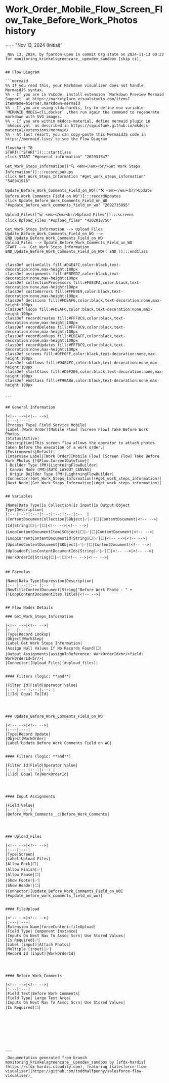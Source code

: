 # Work_Order_Mobile_Flow_Screen_Flow_Take_Before_Work_Photos history

<!-- This page has been generated to be viewed with mkdocs-material, you can not view it just as markdown . Activate tab plugin following the doc at https://squidfunk.github.io/mkdocs-material/reference/content-tabs/ -->

=== "Nov 13, 2024 (Initial)"

    _Nov 13, 2024, by fpardon-upeo in commit Org state on 2024-11-13 00:23 for monitoring_krinkelsgreencare__upeodev_sandbox [skip ci]_

    
    ## Flow Diagram
    
    ```mermaid
    %% If you read this, your Markdown visualizer does not handle MermaidJS syntax.
    %% - If you are in VsCode, install extension `Markdown Preview Mermaid Support` at https://marketplace.visualstudio.com/items?itemName=bierner.markdown-mermaid
    %% - If you are using sfdx-hardis, try to define env variable `MERMAID_MODES=cli,docker` ,then run again the command to regenerate markdown with SVG images.
    %% - If you are within mkdocs-material, define mermaid plugin in `mkdocs.yml` as described in https://squidfunk.github.io/mkdocs-material/extensions/mermaid/
    %% - At last resort, you can copy-paste this MermaidJS code in https://mermaid.live/ to see the Flow Diagram
    
    flowchart TB
    START(["START"]):::startClass
    click START "#general-information" "262931547"
    
    Get_Work_Steps_Information[("🔍 <em></em><br/>Get Work Steps Information")]:::recordLookups
    click Get_Work_Steps_Information "#get_work_steps_information" "548941916"
    
    Update_Before_Work_Comments_Field_on_WO[("🛠️ <em></em><br/>Update Before Work Comments Field on WO")]:::recordUpdates
    click Update_Before_Work_Comments_Field_on_WO "#update_before_work_comments_field_on_wo" "2692735095"
    
    Upload_Files(["💻 <em></em><br/>Upload Files"]):::screens
    click Upload_Files "#upload_files" "4202018756"
    
    Get_Work_Steps_Information --> Upload_Files
    Update_Before_Work_Comments_Field_on_WO --> END_Update_Before_Work_Comments_Field_on_WO
    Upload_Files --> Update_Before_Work_Comments_Field_on_WO
    START -->  Get_Work_Steps_Information
    END_Update_Before_Work_Comments_Field_on_WO(( END )):::endClass
    
    
    classDef actionCalls fill:#D4E4FC,color:black,text-decoration:none,max-height:100px
    classDef assignments fill:#FBEED7,color:black,text-decoration:none,max-height:100px
    classDef collectionProcessors fill:#F0E3FA,color:black,text-decoration:none,max-height:100px
    classDef customErrors fill:#FFE9E9,color:black,text-decoration:none,max-height:100px
    classDef decisions fill:#FDEAF6,color:black,text-decoration:none,max-height:100px
    classDef loops fill:#FDEAF6,color:black,text-decoration:none,max-height:100px
    classDef recordCreates fill:#FFF8C9,color:black,text-decoration:none,max-height:100px
    classDef recordDeletes fill:#FFF8C9,color:black,text-decoration:none,max-height:100px
    classDef recordLookups fill:#EDEAFF,color:black,text-decoration:none,max-height:100px
    classDef recordUpdates fill:#FFF8C9,color:black,text-decoration:none,max-height:100px
    classDef screens fill:#DFF6FF,color:black,text-decoration:none,max-height:100px
    classDef subflows fill:#D4E4FC,color:black,text-decoration:none,max-height:100px
    classDef startClass fill:#D9F2E6,color:black,text-decoration:none,max-height:100px
    classDef endClass fill:#F9BABA,color:black,text-decoration:none,max-height:100px
    
    
    ```
    
    ## General Information
    
    |<!-- -->|<!-- -->|
    |:---|:---|
    |Process Type| Field Service Mobile|
    |Label|[Work Order][Mobile Flow] [Screen Flow] Take Before Work Photos|
    |Status|Active|
    |Description|This screen flow allows the operator to attach photos taken before the execution of a work order.|
    |Environments|Default|
    |Interview Label|[Work Order][Mobile Flow] [Screen Flow] Take Before Work Photos {!$Flow.CurrentDateTime}|
    | Builder Type (PM)|LightningFlowBuilder|
    | Canvas Mode (PM)|AUTO_LAYOUT_CANVAS|
    | Origin Builder Type (PM)|LightningFlowBuilder|
    |Connector|[Get_Work_Steps_Information](#get_work_steps_information)|
    |Next Node|[Get_Work_Steps_Information](#get_work_steps_information)|
    
    
    ## Variables
    
    |Name|Data Type|Is Collection|Is Input|Is Output|Object Type|Description|
    |:-- |:--:|:--:|:--:|:--:|:--:|:--  |
    |ContentDocumentCollection|SObject|✅|✅|⬜|ContentDocument|<!-- -->|
    |Id|String|⬜|✅|⬜|<!-- -->|<!-- -->|
    |LoopContentDocumentItem|SObject|⬜|✅|⬜|ContentDocument|<!-- -->|
    |LoopCurrentContentDocumentId|String|⬜|✅|⬜|<!-- -->|<!-- -->|
    |UpdatedContentDocument|SObject|✅|✅|⬜|ContentDocument|<!-- -->|
    |UploadedFilesContentDocumentIds|String|✅|✅|⬜|<!-- -->|<!-- -->|
    |WorkOrderId|String|⬜|✅|⬜|<!-- -->|<!-- -->|
    
    
    ## Formulas
    
    |Name|Data Type|Expression|Description|
    |:-- |:--:|:-- |:--  |
    |NewTitleContentDocument|String|"Before Work Photo - " + {!LoopContentDocumentItem.Title}|<!-- -->|
    
    
    ## Flow Nodes Details
    
    ### Get_Work_Steps_Information
    
    |<!-- -->|<!-- -->|
    |:---|:---|
    |Type|Record Lookup|
    |Object|WorkStep|
    |Label|Get Work Steps Information|
    |Assign Null Values If No Records Found|⬜|
    |Output Assignments|assignToReference: WorkOrderId<br/>field: WorkOrderId<br/>|
    |Connector|[Upload_Files](#upload_files)|
    
    
    #### Filters (logic: **and**)
    
    |Filter Id|Field|Operator|Value|
    |:-- |:-- |:--:|:--: |
    |1|Id| Equal To|Id|
    
    
    
    
    ### Update_Before_Work_Comments_Field_on_WO
    
    |<!-- -->|<!-- -->|
    |:---|:---|
    |Type|Record Update|
    |Object|WorkOrder|
    |Label|Update Before Work Comments Field on WO|
    
    
    #### Filters (logic: **and**)
    
    |Filter Id|Field|Operator|Value|
    |:-- |:-- |:--:|:--: |
    |1|Id| Equal To|WorkOrderId|
    
    
    
    
    #### Input Assignments
    
    |Field|Value|
    |:-- |:--: |
    |Before_Work_Comments__c|Before_Work_Comments|
    
    
    
    
    ### Upload_Files
    
    |<!-- -->|<!-- -->|
    |:---|:---|
    |Type|Screen|
    |Label|Upload Files|
    |Allow Back|⬜|
    |Allow Finish|✅|
    |Allow Pause|⬜|
    |Show Footer|✅|
    |Show Header|⬜|
    |Connector|[Update_Before_Work_Comments_Field_on_WO](#update_before_work_comments_field_on_wo)|
    
    
    #### FileUpload
    
    |<!-- -->|<!-- -->|
    |:---|:---|
    |Extension Name|forceContent:fileUpload|
    |Field Type| Component Instance|
    |Inputs On Next Nav To Assoc Scrn| Use Stored Values|
    |Is Required|✅|
    |Label (input)|Attach Photos|
    |Multiple (input)|✅|
    |Record Id (input)|WorkOrderId|
    
    
    
    
    #### Before_Work_Comments
    
    |<!-- -->|<!-- -->|
    |:---|:---|
    |Field Text|Before Work Comments|
    |Field Type| Large Text Area|
    |Inputs On Next Nav To Assoc Scrn| Use Stored Values|
    |Is Required|⬜|
    
    
    
    
    
    
    
    
    ___
    
    _Documentation generated from branch monitoring_krinkelsgreencare__upeodev_sandbox by [sfdx-hardis](https://sfdx-hardis.cloudity.com), featuring [salesforce-flow-visualiser](https://github.com/toddhalfpenny/salesforce-flow-visualiser)_

